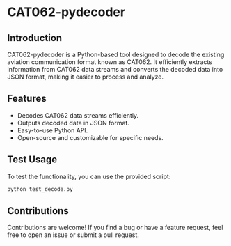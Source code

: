 # CAT062-pydecoder

## Introduction
CAT062-pydecoder is a Python-based tool designed to decode the existing aviation communication format known as CAT062. It efficiently extracts information from CAT062 data streams and converts the decoded data into JSON format, making it easier to process and analyze.

## Features
- Decodes CAT062 data streams efficiently.
- Outputs decoded data in JSON format.
- Easy-to-use Python API.
- Open-source and customizable for specific needs.

## Test Usage
To test the functionality, you can use the provided script:
```bash
python test_decode.py
```

## Contributions
Contributions are welcome! If you find a bug or have a feature request, feel free to open an issue or submit a pull request.

